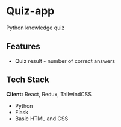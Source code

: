 
# Quiz-app

Python knowledge quiz


## Features

- Quiz result - number of correct answers


## Tech Stack

**Client:** React, Redux, TailwindCSS

- Python
- Flask
- Basic HTML and CSS

